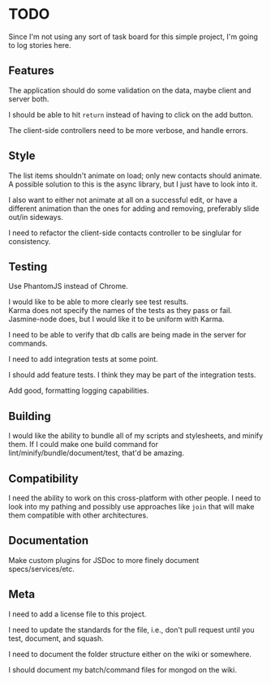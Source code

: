 # TODO

Since I'm not using any sort of task board for this simple project, I'm going to log stories here.

## Features

The application should do some validation on the data, maybe client and server both.

I should be able to hit `return` instead of having to click on the add button.

The client-side controllers need to be more verbose, and handle errors.

## Style

The list items shouldn't animate on load; only new contacts should animate.
A possible solution to this is the async library, but I just have to look into it.

I also want to either not animate at all on a successful edit, or have a different
animation than the ones for adding and removing, preferably slide out/in sideways.

I need to refactor the client-side contacts controller to be singlular for consistency.

## Testing
Use PhantomJS instead of Chrome.

I would like to be able to more clearly see test results.  
Karma does not specify the names of the tests as they pass or fail.  
Jasmine-node does, but I would like it to be uniform with Karma.

I need to be able to verify that db calls are being made in the server for commands.

I need to add integration tests at some point.

I should add feature tests. I think they may be part of the integration tests.

Add good, formatting logging capabilities.

## Building

I would like the ability to bundle all of my scripts and stylesheets, and minify them.
If I could make one build command for lint/minify/bundle/document/test, that'd be amazing.

## Compatibility

I need the ability to work on this cross-platform with other people. I need to look
into my pathing and possibly use approaches like `join` that will make them compatible
with other architectures.

## Documentation

Make custom plugins for JSDoc to more finely document specs/services/etc.

## Meta

I need to add a license file to this project.

I need to update the standards for the file, i.e., don't pull request until you
test, document, and squash.

I need to document the folder structure either on the wiki or somewhere.

I should document my batch/command files for mongod on the wiki.